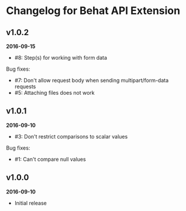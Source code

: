 Changelog for Behat API Extension
=================================

v1.0.2
------
__2016-09-15__

* #8: Step(s) for working with form data

Bug fixes:

* #7: Don't allow request body when sending multipart/form-data requests
* #5: Attaching files does not work

v1.0.1
------
__2016-09-10__

* #3: Don't restrict comparisons to scalar values

Bug fixes:

* #1: Can't compare null values

v1.0.0
------
__2016-09-10__

* Initial release
